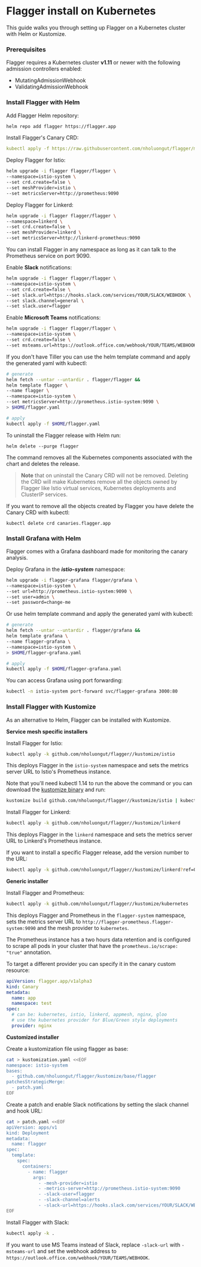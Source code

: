 # Flagger install on Kubernetes

This guide walks you through setting up Flagger on a Kubernetes cluster with Helm or Kustomize.

### Prerequisites

Flagger requires a Kubernetes cluster **v1.11** or newer with the following admission controllers enabled:

* MutatingAdmissionWebhook
* ValidatingAdmissionWebhook 

### Install Flagger with Helm

Add Flagger Helm repository:

```bash
helm repo add flagger https://flagger.app
```

Install Flagger's Canary CRD:

```yaml
kubectl apply -f https://raw.githubusercontent.com/nholuongut/flagger/master/artifacts/flagger/crd.yaml
```

Deploy Flagger for Istio:

```bash
helm upgrade -i flagger flagger/flagger \
--namespace=istio-system \
--set crd.create=false \
--set meshProvider=istio \
--set metricsServer=http://prometheus:9090
```

Deploy Flagger for Linkerd:

```bash
helm upgrade -i flagger flagger/flagger \
--namespace=linkerd \
--set crd.create=false \
--set meshProvider=linkerd \
--set metricsServer=http://linkerd-prometheus:9090
```

You can install Flagger in any namespace as long as it can talk to the Prometheus service on port 9090.

Enable **Slack** notifications:

```bash
helm upgrade -i flagger flagger/flagger \
--namespace=istio-system \
--set crd.create=false \
--set slack.url=https://hooks.slack.com/services/YOUR/SLACK/WEBHOOK \
--set slack.channel=general \
--set slack.user=flagger
```

Enable **Microsoft Teams** notifications:

```bash
helm upgrade -i flagger flagger/flagger \
--namespace=istio-system \
--set crd.create=false \
--set msteams.url=https://outlook.office.com/webhook/YOUR/TEAMS/WEBHOOK
```

If you don't have Tiller you can use the helm template command and apply the generated yaml with kubectl:

```bash
# generate
helm fetch --untar --untardir . flagger/flagger &&
helm template flagger \
--name flagger \
--namespace=istio-system \
--set metricsServer=http://prometheus.istio-system:9090 \
> $HOME/flagger.yaml

# apply
kubectl apply -f $HOME/flagger.yaml
```

To uninstall the Flagger release with Helm run:

```text
helm delete --purge flagger
```

The command removes all the Kubernetes components associated with the chart and deletes the release.

> **Note** that on uninstall the Canary CRD will not be removed. 
Deleting the CRD will make Kubernetes remove all the objects owned by Flagger like Istio virtual services, 
Kubernetes deployments and ClusterIP services.

If you want to remove all the objects created by Flagger you have delete the Canary CRD with kubectl:

```text
kubectl delete crd canaries.flagger.app
```

### Install Grafana with Helm

Flagger comes with a Grafana dashboard made for monitoring the canary analysis.

Deploy Grafana in the _**istio-system**_ namespace:

```bash
helm upgrade -i flagger-grafana flagger/grafana \
--namespace=istio-system \
--set url=http://prometheus.istio-system:9090 \
--set user=admin \
--set password=change-me
```

Or use helm template command and apply the generated yaml with kubectl:

```bash
# generate
helm fetch --untar --untardir . flagger/grafana &&
helm template grafana \
--name flagger-grafana \
--namespace=istio-system \
> $HOME/flagger-grafana.yaml

# apply
kubectl apply -f $HOME/flagger-grafana.yaml
```

You can access Grafana using port forwarding:

```bash
kubectl -n istio-system port-forward svc/flagger-grafana 3000:80
```

### Install Flagger with Kustomize

As an alternative to Helm, Flagger can be installed with Kustomize.

**Service mesh specific installers**

Install Flagger for Istio:

```bash
kubectl apply -k github.com/nholuongut/flagger//kustomize/istio
```

This deploys Flagger in the `istio-system` namespace and sets the metrics server URL to Istio's Prometheus instance.

Note that you'll need kubectl 1.14 to run the above the command or you can download the
[kustomize binary](https://github.com/kubernetes-sigs/kustomize/releases) and run:

```bash
kustomize build github.com/nholuongut/flagger//kustomize/istio | kubectl apply -f -
```

Install Flagger for Linkerd:

```bash
kubectl apply -k github.com/nholuongut/flagger//kustomize/linkerd
```

This deploys Flagger in the `linkerd` namespace and sets the metrics server URL to Linkerd's Prometheus instance.

If you want to install a specific Flagger release, add the version number to the URL:

```bash
kubectl apply -k github.com/nholuongut/flagger//kustomize/linkerd?ref=0.18.0
```

**Generic installer**

Install Flagger and Prometheus:

```bash
kubectl apply -k github.com/nholuongut/flagger//kustomize/kubernetes
```

This deploys Flagger and Prometheus in the `flagger-system` namespace,
sets the metrics server URL to `http://flagger-prometheus.flagger-system:9090` and the mesh provider to `kubernetes`.

The Prometheus instance has a two hours data retention and is configured to scrape all pods in your cluster that
have the `prometheus.io/scrape: "true"` annotation.

To target a different provider you can specify it in the canary custom resource:

```yaml
apiVersion: flagger.app/v1alpha3
kind: Canary
metadata:
  name: app
  namespace: test
spec:
  # can be: kubernetes, istio, linkerd, appmesh, nginx, gloo
  # use the kubernetes provider for Blue/Green style deployments
  provider: nginx
```

**Customized installer**

Create a kustomization file using flagger as base:

```bash
cat > kustomization.yaml <<EOF
namespace: istio-system
bases:
  - github.com/nholuongut/flagger/kustomize/base/flagger
patchesStrategicMerge:
  - patch.yaml
EOF
```

Create a patch and enable Slack notifications by setting the slack channel and hook URL:

```bash
cat > patch.yaml <<EOF
apiVersion: apps/v1
kind: Deployment
metadata:
  name: flagger
spec:
  template:
    spec:
      containers:
        - name: flagger
          args:
            - -mesh-provider=istio
            - -metrics-server=http://prometheus.istio-system:9090
            - -slack-user=flagger
            - -slack-channel=alerts
            - -slack-url=https://hooks.slack.com/services/YOUR/SLACK/WEBHOOK
EOF
```

Install Flagger with Slack:

```bash
kubectl apply -k .
```

If you want to use MS Teams instead of Slack, replace `-slack-url` with `-msteams-url` and set the webhook address to `https://outlook.office.com/webhook/YOUR/TEAMS/WEBHOOK`.
